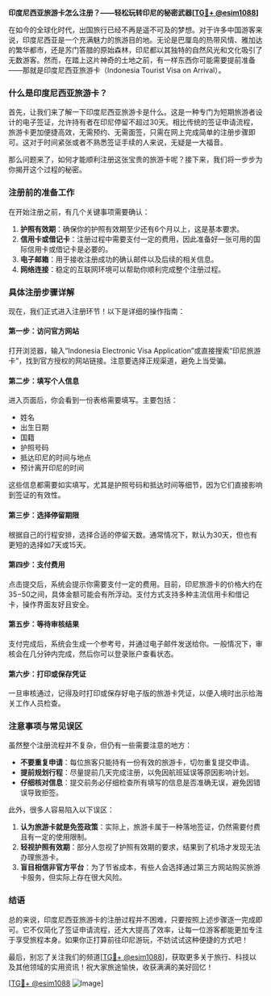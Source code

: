 **印度尼西亚旅游卡怎么注册？——轻松玩转印尼的秘密武器[[TG💪+ @esim1088](https://t.me/s/esim1088)]**

在如今的全球化时代，出国旅行已经不再是遥不可及的梦想。对于许多中国游客来说，印度尼西亚是一个充满魅力的旅游目的地。无论是巴厘岛的热带风情、雅加达的繁华都市，还是苏门答腊的原始森林，印尼都以其独特的自然风光和文化吸引了无数游客。然而，在踏上这片神奇的土地之前，有一样东西你可能需要提前准备——那就是印度尼西亚旅游卡（Indonesia Tourist Visa on Arrival）。

### 什么是印度尼西亚旅游卡？

首先，让我们来了解一下印度尼西亚旅游卡是什么。这是一种专门为短期旅游者设计的电子签证，允许持有者在印尼停留不超过30天。相比传统的签证申请流程，旅游卡更加便捷高效，无需预约、无需面签，只需在网上完成简单的注册步骤即可。这对于时间紧张或者不熟悉签证手续的人来说，无疑是一大福音。

那么问题来了，如何才能顺利注册这张宝贵的旅游卡呢？接下来，我们将一步步为你揭开这个过程的秘密。

### 注册前的准备工作

在开始注册之前，有几个关键事项需要确认：

1. **护照有效期**：确保你的护照有效期至少还有6个月以上，这是基本要求。
2. **信用卡或借记卡**：注册过程中需要支付一定的费用，因此准备好一张可用的国际信用卡或借记卡是必要的。
3. **电子邮箱**：用于接收注册成功的确认邮件以及后续的相关信息。
4. **网络连接**：稳定的互联网环境可以帮助你顺利完成整个注册过程。

### 具体注册步骤详解

现在，我们正式进入注册环节！以下是详细的操作指南：

#### 第一步：访问官方网站
打开浏览器，输入“Indonesia Electronic Visa Application”或直接搜索“印尼旅游卡”，找到官方授权的网站链接。注意要选择正规渠道，避免上当受骗。

#### 第二步：填写个人信息
进入页面后，你会看到一份表格需要填写。主要包括：
- 姓名
- 出生日期
- 国籍
- 护照号码
- 抵达印尼的时间与地点
- 预计离开印尼的时间

这些信息都需要如实填写，尤其是护照号码和抵达时间等细节，因为它们直接影响到签证的有效性。

#### 第三步：选择停留期限
根据自己的行程安排，选择合适的停留天数。通常情况下，默认为30天，但也有更短的选择如7天或15天。

#### 第四步：支付费用
点击提交后，系统会提示你需要支付一定的费用。目前，印尼旅游卡的价格大约在$35-$50之间，具体金额可能会有所浮动。支付方式支持多种主流信用卡和借记卡，操作界面友好且安全。

#### 第五步：等待审核结果
支付完成后，系统会生成一个参考号，并通过电子邮件发送给你。一般情况下，审核会在几分钟内完成，然后你可以登录账户查看状态。

#### 第六步：打印或保存凭证
一旦审核通过，记得及时打印或保存好电子版的旅游卡凭证，以便入境时出示给海关工作人员检查。

### 注意事项与常见误区

虽然整个注册流程并不复杂，但仍有一些需要注意的地方：

- **不要重复申请**：每位旅客只能持有一份有效的旅游卡，切勿重复提交申请。
- **提前规划行程**：尽量提前几天完成注册，以免因航班延误等原因影响计划。
- **仔细核对信息**：提交前务必仔细检查所有填写的信息是否准确无误，避免因错误导致拒签。

此外，很多人容易陷入以下误区：
1. **认为旅游卡就是免签政策**：实际上，旅游卡属于一种落地签证，仍然需要付费且有一定的使用限制。
2. **轻视护照有效期**：部分人忽视了护照有效期的要求，结果到了机场才发现无法办理旅游卡。
3. **盲目相信非官方平台**：为了节省成本，有些人会选择通过第三方网站购买旅游卡服务，但实际上存在很大风险。

### 结语

总的来说，印度尼西亚旅游卡的注册过程并不困难，只要按照上述步骤逐一完成即可。它不仅简化了签证申请流程，还大大提高了效率，让每一位游客都能更加专注于享受旅程本身。如果你正打算前往印尼游玩，不妨试试这种便捷的方式吧！

最后，别忘了关注我们的频道[[TG💪+ @esim1088](https://t.me/s/esim1088)]，获取更多关于旅行、科技以及其他领域的实用资讯！祝大家旅途愉快，收获满满的美好回忆！

[[TG💪+ @esim1088](https://t.me/s/esim1088) ![Image](https://i.postimg.cc/4NQfJmqS/Snipaste-2025-05-13-00-14-12.png)]